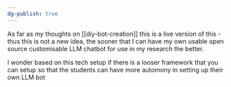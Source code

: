 ```yaml
---
dg-publish: true
---
```

As far as my thoughts on [[diy-bot-creation]] this is a live version of this - thus this is not a new idea, the sooner that I can have my own usable open source customisable LLM chatbot for use in my research the better.

I wonder based on this tech setup if there is a looser framework that you can setup so that the students can have more automony in setting up their own LLM bot
